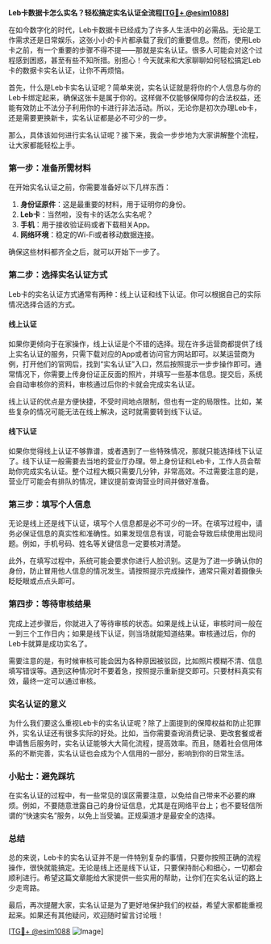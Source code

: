 **Leb卡数据卡怎么实名？轻松搞定实名认证全流程[[TG💪+ @esim1088](https://t.me/s/esim1088)]**

在如今数字化的时代，Leb卡数据卡已经成为了许多人生活中的必需品。无论是工作需求还是日常娱乐，这张小小的卡片都承载了我们的重要信息。然而，使用Leb卡之前，有一个重要的步骤不得不提——那就是实名认证。很多人可能会对这个过程感到困惑，甚至有些不知所措。别担心！今天就来和大家聊聊如何轻松搞定Leb卡的数据卡实名认证，让你不再烦恼。

首先，什么是Leb卡实名认证呢？简单来说，实名认证就是将你的个人信息与你的Leb卡绑定起来，确保这张卡是属于你的。这样做不仅能够保障你的合法权益，还能有效防止不法分子利用你的卡进行非法活动。所以，无论你是初次办理Leb卡，还是需要更换新卡，实名认证都是必不可少的一步。

那么，具体该如何进行实名认证呢？接下来，我会一步步地为大家讲解整个流程，让大家都能轻松上手。

### 第一步：准备所需材料

在开始实名认证之前，你需要准备好以下几样东西：

1. **身份证原件**：这是最重要的材料，用于证明你的身份。
2. **Leb卡**：当然啦，没有卡的话怎么实名呢？
3. **手机**：用于接收验证码或者下载相关App。
4. **网络环境**：稳定的Wi-Fi或者移动数据连接。

确保这些材料都齐全之后，就可以开始下一步了。

### 第二步：选择实名认证方式

Leb卡的实名认证方式通常有两种：线上认证和线下认证。你可以根据自己的实际情况选择合适的方式。

#### 线上认证

如果你更倾向于在家操作，线上认证是个不错的选择。现在许多运营商都提供了线上实名认证的服务，只需下载对应的App或者访问官方网站即可。以某运营商为例，打开他们的官网后，找到“实名认证”入口，然后按照提示一步步操作即可。通常情况下，你需要上传身份证正反面的照片，并填写一些基本信息。提交后，系统会自动审核你的资料，审核通过后你的卡就会完成实名认证。

线上认证的优点是方便快捷，不受时间地点限制，但也有一定的局限性。比如，某些复杂的情况可能无法在线上解决，这时就需要转到线下认证。

#### 线下认证

如果你觉得线上认证不够靠谱，或者遇到了一些特殊情况，那就只能选择线下认证了。线下认证一般需要去当地的营业厅办理。带上身份证和Leb卡，工作人员会帮助你完成实名认证。整个过程大概只需要几分钟，非常高效。不过需要注意的是，营业厅可能会有排队的情况，建议提前查询营业时间并做好准备。

### 第三步：填写个人信息

无论是线上还是线下认证，填写个人信息都是必不可少的一环。在填写过程中，请务必保证信息的真实性和准确性。如果发现信息有误，可能会导致后续使用出现问题。例如，手机号码、姓名等关键信息一定要核对清楚。

此外，在填写过程中，系统可能会要求你进行人脸识别。这是为了进一步确认你的身份，防止冒用他人信息的情况发生。请按照提示完成操作，通常只需对着摄像头眨眨眼或点点头即可。

### 第四步：等待审核结果

完成上述步骤后，你就进入了等待审核的状态。如果是线上认证，审核时间一般在一到三个工作日内；如果是线下认证，则当场就能知道结果。审核通过后，你的Leb卡就算是成功实名了。

需要注意的是，有时候审核可能会因为各种原因被驳回，比如照片模糊不清、信息填写错误等。遇到这种情况时不要着急，按照提示重新提交即可。只要材料真实有效，最终一定可以通过审核。

### 实名认证的意义

为什么我们要这么重视Leb卡的实名认证呢？除了上面提到的保障权益和防止犯罪外，实名认证还有很多实际的好处。比如，当你需要查询消费记录、更改套餐或者申请售后服务时，实名认证能够大大简化流程，提高效率。而且，随着社会信用体系的不断完善，实名认证也会成为个人信用的一部分，影响到你的日常生活。

### 小贴士：避免踩坑

在实名认证的过程中，有一些常见的误区需要注意，以免给自己带来不必要的麻烦。例如，不要随意泄露自己的身份证信息，尤其是在网络平台上；也不要轻信所谓的“快速实名”服务，以免上当受骗。正规渠道才是最安全的选择。

### 总结

总的来说，Leb卡的实名认证并不是一件特别复杂的事情，只要你按照正确的流程操作，很快就能搞定。无论是线上还是线下认证，只要保持耐心和细心，一切都会顺利进行。希望这篇文章能给大家提供一些实用的帮助，让你们在实名认证的路上少走弯路。

最后，再次提醒大家，实名认证是为了更好地保护我们的权益，希望大家都能重视起来。如果还有其他疑问，欢迎随时留言讨论哦！

[[TG💪+ @esim1088](https://t.me/s/esim1088) ![Image](https://i.postimg.cc/4NQfJmqS/Snipaste-2025-05-13-00-14-12.png)]
